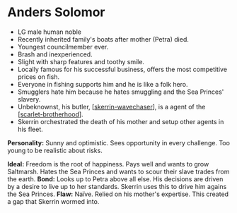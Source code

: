 # Anders Solomor

- LG male human noble
- Recently inherited family's boats after mother (Petra) died.
- Youngest councilmember ever.
- Brash and inexperienced.
- Slight with sharp features and toothy smile.
- Locally famous for his successful business, offers the most competitive prices on fish.
- Everyone in fishing supports him and he is like a folk hero.
- Smugglers hate him because he hates smuggling and the Sea Princes' slavery.
- Unbeknownst, his butler, [[skerrin-wavechaser]], is a agent of the [[scarlet-brotherhood]].
- Skerrin orchestrated the death of his mother and setup other agents in his fleet.

**Personality:** Sunny and optimistic. Sees opportunity in every challenge. Too young to be realistic about risks.

**Ideal:** Freedom is the root of happiness. Pays well and wants to grow Saltmarsh. Hates the Sea Princes and wants to scour their slave trades from the earth.
**Bond:** Looks up to Petra above all else. His decisions are driven by a desire to live up to her standards. Skerrin uses this to drive him agains the Sea Princes.
**Flaw:** Naïve. Relied on his mother's expertise. This created a gap that Skerrin wormed into.

[//begin]: # "Autogenerated link references for markdown compatibility"
[skerrin-wavechaser]: skerrin-wavechaser "Skerrin Wavechaser"
[scarlet-brotherhood]: scarlet-brotherhood "Scarlet Brotherhood"
[//end]: # "Autogenerated link references"